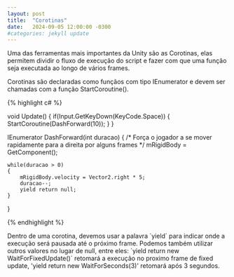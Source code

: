 ```yaml
---
layout: post
title:  "Corotinas"
date:   2024-09-05 12:00:00 -0300
#categories: jekyll update
---
```


Uma das ferramentas mais importantes da Unity são as Corotinas, elas permitem dividir o fluxo de execução do script e fazer com que uma função seja executada ao longo de vários frames.

Corotinas são declaradas como funçãos com tipo IEnumerator e devem ser chamadas com a função StartCoroutine().

{% highlight c# %}

void Update()
{
	if(Input.GetKeyDown(KeyCode.Space))
	{
		StartCoroutine(DashForward(10));
	}
}

IEnumerator DashForward(int duracao)
{
/*
	Força o jogador a se mover rapidamente para a direita por alguns frames
*/
	mRigidBody = GetComponent<RigidBody2D>();
	
	while(duracao > 0)
	{	
		mRigidBody.velocity = Vector2.right * 5;
		duracao--;
		yield return null;
	}
}

{% endhighlight %}

Dentro de uma corotina, devemos usar a palavra ´yield´ para indicar onde a execução será pausada até o próximo frame. Podemos também utilizar outros valores no lugar de null, entre eles: ´yield return new WaitForFixedUpdate()´ retomará a execução no proximo frame de fixed update, 'yield return new WaitForSeconds(3)' retomará após 3 segundos.

